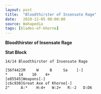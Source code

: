 ```yaml
---
layout: post
title:  "Bloodthirster of Insensate Rage"
date:   2020-12-05 00:00:00
source: Wahapedia
tags: [blades-of-khorne]
---
```


**Bloodthirster of Insensate Rage**

**Stat Block**
```
14/14 Bloodthirster of Insensate Rage
```

```
[56f442]M     W     B     Sa    [-]
*     14    10    4+    
[e85545]Weapons[-]
[c6c930]Great Axe of Khorne[-]
2"     A:*    H:4+   W:2+   R:-2   D:D6  
```
    